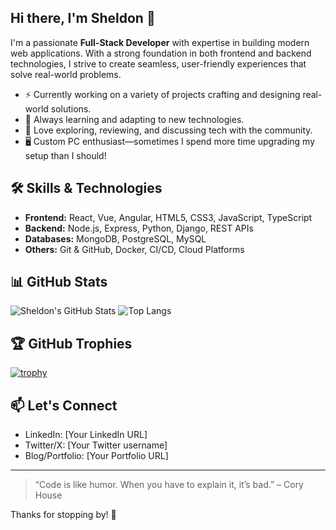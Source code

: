 ## Hi there, I'm Sheldon 👋

<!--
**ourusheldon/ourusheldon** is a ✨ _special_ ✨ repository because its `README.md` (this file) appears on your GitHub profile.

Here are some ideas to get you started:

- 🔭 I’m currently working on ...
- 🌱 I’m currently learning ...
- 👯 I’m looking to collaborate on ...
- 🤔 I’m looking for help with ...
- 💬 Ask me about ...
- 📫 How to reach me: ...
- 😄 Pronouns: ...
- ⚡ Fun fact: ...
-->

I'm a passionate **Full-Stack Developer** with expertise in building modern web applications. With a strong foundation in both frontend and backend technologies, I strive to create seamless, user-friendly experiences that solve real-world problems.

- ⚡ Currently working on a variety of projects crafting and designing real-world solutions.
- 🚀 Always learning and adapting to new technologies.
- 💬 Love exploring, reviewing, and discussing tech with the community.
- 🖥️ Custom PC enthusiast—sometimes I spend more time upgrading my setup than I should!

## 🛠️ Skills & Technologies

- **Frontend:** React, Vue, Angular, HTML5, CSS3, JavaScript, TypeScript
- **Backend:** Node.js, Express, Python, Django, REST APIs
- **Databases:** MongoDB, PostgreSQL, MySQL
- **Others:** Git & GitHub, Docker, CI/CD, Cloud Platforms

## 📊 GitHub Stats

![Sheldon's GitHub Stats](https://github-readme-stats.vercel.app/api?username=OHURUsheldon&show_icons=true&theme=radical)
![Top Langs](https://github-readme-stats.vercel.app/api/top-langs/?username=OHURUsheldon&layout=compact&theme=radical)

## 🏆 GitHub Trophies

[![trophy](https://github-profile-trophy.vercel.app/?username=OHURUsheldon&theme=radical)](https://github.com/ryo-ma/github-profile-trophy)

## 📫 Let's Connect

- LinkedIn: [Your LinkedIn URL]
- Twitter/X: [Your Twitter username]
- Blog/Portfolio: [Your Portfolio URL]

---

> “Code is like humor. When you have to explain it, it’s bad.” – Cory House

Thanks for stopping by! 🚀
